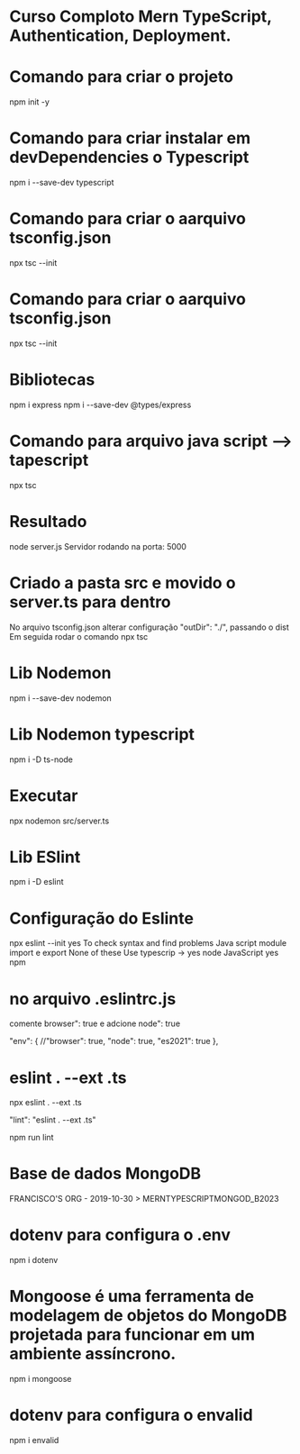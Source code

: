 
# Curso Comploto Mern TypeScript, Authentication, Deployment.



# Comando para criar o projeto
npm init -y

# Comando para criar instalar em devDependencies o Typescript
npm i --save-dev typescript

# Comando para criar o aarquivo tsconfig.json
npx tsc --init


# Comando para criar o aarquivo tsconfig.json
npx tsc --init

# Bibliotecas
npm i express
npm i --save-dev @types/express



# Comando para arquivo java script --> tapescript
npx tsc

# Resultado
node server.js
Servidor rodando na porta: 5000


# Criado a pasta src e movido o server.ts para dentro
No arquivo tsconfig.json alterar configuração "outDir": "./", passando o dist
Em seguida rodar o comando npx tsc

# Lib Nodemon
npm i --save-dev nodemon

# Lib Nodemon typescript
npm i -D ts-node

# Executar
 npx nodemon src/server.ts

# Lib ESlint
npm i -D eslint

# Configuração do Eslinte
npx  eslint --init
yes
To check syntax and find problems
Java script module import e export
None of these
Use typescrip -> yes
node
JavaScript
yes
npm


# no arquivo .eslintrc.js
comente browser": true e adcione node": true

"env": {
        //"browser": true,
        "node": true,
        "es2021": true
    },

# eslint . --ext .ts
npx eslint . --ext .ts

"lint": "eslint . --ext .ts"

npm run lint


#  Base de dados MongoDB
FRANCISCO'S ORG - 2019-10-30 > MERNTYPESCRIPTMONGOD_B2023


# dotenv para configura o .env
npm i dotenv

# Mongoose é uma ferramenta de modelagem de objetos do MongoDB projetada para funcionar em um ambiente assíncrono.
npm i mongoose

# dotenv para configura o envalid
npm i envalid